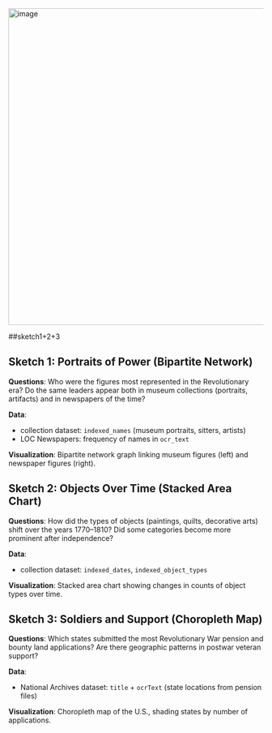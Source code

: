 <img width="879" height="625" alt="image" src="https://github.com/user-attachments/assets/b1204776-1085-4d67-a925-f0ac48e497b3" />

##sketch1+2+3

## Sketch 1: Portraits of Power (Bipartite Network)

**Questions**: Who were the figures most represented in the Revolutionary era? Do the same leaders appear both in museum collections (portraits, artifacts) and in newspapers of the time?  

**Data**:  
- collection dataset: `indexed_names` (museum portraits, sitters, artists)  
- LOC Newspapers: frequency of names in `ocr_text`  

**Visualization**: Bipartite network graph linking museum figures (left) and newspaper figures (right).  


## Sketch 2: Objects Over Time (Stacked Area Chart)

**Questions**: How did the types of objects (paintings, quilts, decorative arts) shift over the years 1770–1810? Did some categories become more prominent after independence?  

**Data**:  
- collection dataset: `indexed_dates`, `indexed_object_types`  

**Visualization**: Stacked area chart showing changes in counts of object types over time.  


## Sketch 3: Soldiers and Support (Choropleth Map)

**Questions**: Which states submitted the most Revolutionary War pension and bounty land applications? Are there geographic patterns in postwar veteran support?  

**Data**:  
- National Archives dataset: `title` + `ocrText` (state locations from pension files)  

**Visualization**: Choropleth map of the U.S., shading states by number of applications.  


